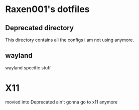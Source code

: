 # Raxen001's dotfiles

## Deprecated directory

This directory contains all the configs i am not using anymore.


## wayland

wayland specific stuff

# X11

movied into Deprecated
ain't gonna go to x11 anymore
